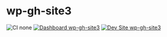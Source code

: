 # wp-gh-site3

![CI none](https://img.shields.io/badge/ci-none-orange.svg)
[![Dashboard wp-gh-site3](https://img.shields.io/badge/dashboard-wp_gh_site3-yellow.svg)](https://dashboard.pantheon.io/sites/d8d6f16a-c2f5-4cce-9ebf-9e4d2f8b853b#dev/code)
[![Dev Site wp-gh-site3](https://img.shields.io/badge/site-wp_gh_site3-blue.svg)](http://dev-wp-gh-site3.pantheonsite.io/)
